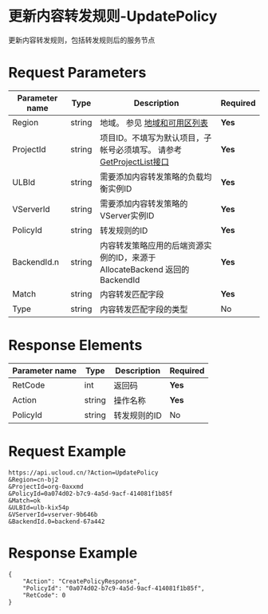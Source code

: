 # 更新内容转发规则-UpdatePolicy

更新内容转发规则，包括转发规则后的服务节点

# Request Parameters
|Parameter name|Type|Description|Required|
|---|---|---|---|
|Region|string|地域。 参见 [地域和可用区列表](../summary/regionlist.html)|**Yes**|
|ProjectId|string|项目ID。不填写为默认项目，子帐号必须填写。 请参考[GetProjectList接口](../summary/get_project_list.html)|**Yes**|
|ULBId|string|需要添加内容转发策略的负载均衡实例ID|**Yes**|
|VServerId|string|需要添加内容转发策略的VServer实例ID|**Yes**|
|PolicyId|string|转发规则的ID|**Yes**|
|BackendId.n|string|内容转发策略应用的后端资源实例的ID，来源于 AllocateBackend 返回的 BackendId|**Yes**|
|Match|string|内容转发匹配字段|**Yes**|
|Type|string|内容转发匹配字段的类型|No|

# Response Elements
|Parameter name|Type|Description|Required|
|---|---|---|---|
|RetCode|int|返回码|**Yes**|
|Action|string|操作名称|**Yes**|
|PolicyId|string|转发规则的ID|No|

# Request Example
```
https://api.ucloud.cn/?Action=UpdatePolicy
&Region=cn-bj2
&ProjectId=org-0axxmd
&PolicyId=0a074d02-b7c9-4a5d-9acf-414081f1b85f
&Match=ok
&ULBId=ulb-kix54p
&VServerId=vserver-9b646b
&BackendId.0=backend-67a442
```

# Response Example
```
{
    "Action": "CreatePolicyResponse", 
    "PolicyId": "0a074d02-b7c9-4a5d-9acf-414081f1b85f", 
    "RetCode": 0
}
```

